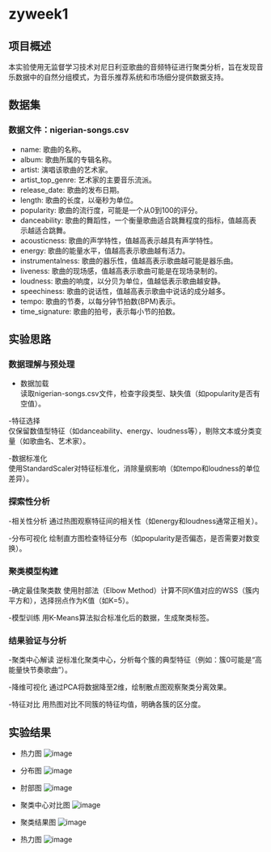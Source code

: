 # zyweek1

## 项目概述
本实验使用无监督学习技术对尼日利亚歌曲的音频特征进行聚类分析，旨在发现音乐数据中的自然分组模式，为音乐推荐系统和市场细分提供数据支持。
## 数据集
### 数据文件：nigerian-songs.csv   

- name: 歌曲的名称。  
- album: 歌曲所属的专辑名称。
- artist: 演唱该歌曲的艺术家。
- artist_top_genre: 艺术家的主要音乐流派。
- release_date: 歌曲的发布日期。
- length: 歌曲的长度，以毫秒为单位。
- popularity: 歌曲的流行度，可能是一个从0到100的评分。
- danceability: 歌曲的舞蹈性，一个衡量歌曲适合跳舞程度的指标，值越高表示越适合跳舞。
- acousticness: 歌曲的声学特性，值越高表示越具有声学特性。
- energy: 歌曲的能量水平，值越高表示歌曲越有活力。
- instrumentalness: 歌曲的器乐性，值越高表示歌曲越可能是器乐曲。
- liveness: 歌曲的现场感，值越高表示歌曲可能是在现场录制的。
- loudness: 歌曲的响度，以分贝为单位，值越低表示歌曲越安静。
- speechiness: 歌曲的说话性，值越高表示歌曲中说话的成分越多。
- tempo: 歌曲的节奏，以每分钟节拍数(BPM)表示。
- time_signature: 歌曲的拍号，表示每小节的拍数。

## 实验思路  

### 数据理解与预处理  

- 数据加载  
读取nigerian-songs.csv文件，检查字段类型、缺失值（如popularity是否有空值）。  

-特征选择  
仅保留数值型特征（如danceability、energy、loudness等），剔除文本或分类变量（如歌曲名、艺术家）。  

-数据标准化  
使用StandardScaler对特征标准化，消除量纲影响（如tempo和loudness的单位差异）。  

### 探索性分析
-相关性分析
通过热图观察特征间的相关性（如energy和loudness通常正相关）。

-分布可视化
绘制直方图检查特征分布（如popularity是否偏态，是否需要对数变换）。

### 聚类模型构建
-确定最佳聚类数
使用肘部法（Elbow Method）计算不同K值对应的WSS（簇内平方和），选择拐点作为K值（如K=5）。

-模型训练
用K-Means算法拟合标准化后的数据，生成聚类标签。

### 结果验证与分析
-聚类中心解读
逆标准化聚类中心，分析每个簇的典型特征（例如：簇0可能是“高能量快节奏歌曲”）。

-降维可视化
通过PCA将数据降至2维，绘制散点图观察聚类分离效果。

-特征对比
用热图对比不同簇的特征均值，明确各簇的区分度。

## 实验结果
- 热力图
  ![image](https://github.com/user-attachments/assets/6ad57d46-acc6-4b18-b011-9c2c3d369303)

- 分布图
  ![image](https://github.com/user-attachments/assets/6bfcbfa5-3268-4ab5-a288-89d449d0a1e2)

- 肘部图
  ![image](https://github.com/user-attachments/assets/f4910b34-3981-472b-b750-4e358bcb07c2)
  
- 聚类中心对比图
  ![image](https://github.com/user-attachments/assets/209be5aa-7e59-4a54-aeab-ea2ed021752c)
  
- 聚类结果图
  ![image](https://github.com/user-attachments/assets/9d677af0-3fbe-4b89-9000-cc2433898ec6)

- 热力图
  ![image](https://github.com/user-attachments/assets/1d2d778c-0c0f-4453-99f3-b62a472dbce0)





